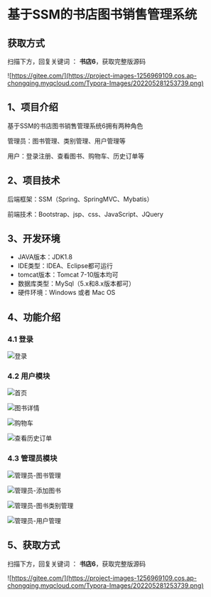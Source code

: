 # 基于SSM的书店图书销售管理系统

## 获取方式

扫描下方，回复关键词  ： **书店6**，获取完整版源码

![https://gitee.com/](https://project-images-1256969109.cos.ap-chongqing.myqcloud.com/Typora-Images/202205281253739.png)

## 1、项目介绍

基于SSM的书店图书销售管理系统6拥有两种角色

管理员：图书管理、类别管理、用户管理等

用户：登录注册、查看图书、购物车、历史订单等


## 2、项目技术

后端框架：SSM（Spring、SpringMVC、Mybatis）

前端技术：Bootstrap、jsp、css、JavaScript、JQuery

## 3、开发环境

- JAVA版本：JDK1.8
- IDE类型：IDEA、Eclipse都可运行
- tomcat版本：Tomcat 7-10版本均可
- 数据库类型：MySql（5.x和8.x版本都可） 
- 硬件环境：Windows 或者 Mac OS


## 4、功能介绍

### 4.1 登录

![登录](https://project-images-1256969109.cos.ap-chongqing.myqcloud.com/Typora-Images/202208141343378.jpg)

### 4.2 用户模块

![首页](https://project-images-1256969109.cos.ap-chongqing.myqcloud.com/Typora-Images/202208141343387.jpg)

![图书详情](https://project-images-1256969109.cos.ap-chongqing.myqcloud.com/Typora-Images/202208141343435.jpg)

![购物车](https://project-images-1256969109.cos.ap-chongqing.myqcloud.com/Typora-Images/202208141343727.jpg)

![查看历史订单](https://project-images-1256969109.cos.ap-chongqing.myqcloud.com/Typora-Images/202208141344159.jpg)

### 4.3 管理员模块

![管理员-图书管理](https://project-images-1256969109.cos.ap-chongqing.myqcloud.com/Typora-Images/202208141344600.jpg)

![管理员-添加图书](https://project-images-1256969109.cos.ap-chongqing.myqcloud.com/Typora-Images/202208141344724.jpg)

![管理员-图书类别管理](https://project-images-1256969109.cos.ap-chongqing.myqcloud.com/Typora-Images/202208141344983.jpg)

![管理员-用户管理](https://project-images-1256969109.cos.ap-chongqing.myqcloud.com/Typora-Images/202208141344958.jpg)

## 5、获取方式

扫描下方，回复关键词  ： **书店6**，获取完整版源码



![https://gitee.com/](https://project-images-1256969109.cos.ap-chongqing.myqcloud.com/Typora-Images/202205281253739.png)

